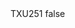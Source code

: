 <?xml version="1.0" encoding="UTF-8"?>
<CustomMetadata xmlns="http://soap.sforce.com/2006/04/metadata">
    <label>TXU251</label>
    <protected>false</protected>
</CustomMetadata>
